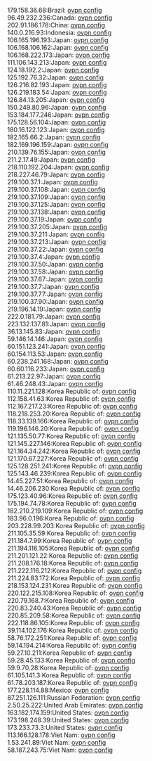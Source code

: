 179.158.36.68:Brazil: [ovpn config](vpn/179_158_36_68.ovpn)  
96.49.232.236:Canada: [ovpn config](vpn/96_49_232_236.ovpn)  
202.91.186.178:China: [ovpn config](vpn/202_91_186_178.ovpn)  
140.0.216.93:Indonesia: [ovpn config](vpn/140_0_216_93.ovpn)  
106.165.196.193:Japan: [ovpn config](vpn/106_165_196_193.ovpn)  
106.168.106.162:Japan: [ovpn config](vpn/106_168_106_162.ovpn)  
106.168.222.173:Japan: [ovpn config](vpn/106_168_222_173.ovpn)  
111.106.143.213:Japan: [ovpn config](vpn/111_106_143_213.ovpn)  
124.18.192.2:Japan: [ovpn config](vpn/124_18_192_2.ovpn)  
125.192.76.32:Japan: [ovpn config](vpn/125_192_76_32.ovpn)  
126.216.82.193:Japan: [ovpn config](vpn/126_216_82_193.ovpn)  
126.219.183.54:Japan: [ovpn config](vpn/126_219_183_54.ovpn)  
126.84.13.205:Japan: [ovpn config](vpn/126_84_13_205.ovpn)  
150.249.80.96:Japan: [ovpn config](vpn/150_249_80_96.ovpn)  
153.184.177.246:Japan: [ovpn config](vpn/153_184_177_246.ovpn)  
175.128.56.104:Japan: [ovpn config](vpn/175_128_56_104.ovpn)  
180.16.122.123:Japan: [ovpn config](vpn/180_16_122_123.ovpn)  
182.165.66.2:Japan: [ovpn config](vpn/182_165_66_2.ovpn)  
182.169.196.159:Japan: [ovpn config](vpn/182_169_196_159.ovpn)  
210.139.76.155:Japan: [ovpn config](vpn/210_139_76_155.ovpn)  
211.2.17.49:Japan: [ovpn config](vpn/211_2_17_49.ovpn)  
218.110.192.204:Japan: [ovpn config](vpn/218_110_192_204.ovpn)  
218.227.46.79:Japan: [ovpn config](vpn/218_227_46_79.ovpn)  
219.100.37.1:Japan: [ovpn config](vpn/219_100_37_1.ovpn)  
219.100.37.108:Japan: [ovpn config](vpn/219_100_37_108.ovpn)  
219.100.37.109:Japan: [ovpn config](vpn/219_100_37_109.ovpn)  
219.100.37.125:Japan: [ovpn config](vpn/219_100_37_125.ovpn)  
219.100.37.138:Japan: [ovpn config](vpn/219_100_37_138.ovpn)  
219.100.37.19:Japan: [ovpn config](vpn/219_100_37_19.ovpn)  
219.100.37.205:Japan: [ovpn config](vpn/219_100_37_205.ovpn)  
219.100.37.211:Japan: [ovpn config](vpn/219_100_37_211.ovpn)  
219.100.37.213:Japan: [ovpn config](vpn/219_100_37_213.ovpn)  
219.100.37.22:Japan: [ovpn config](vpn/219_100_37_22.ovpn)  
219.100.37.4:Japan: [ovpn config](vpn/219_100_37_4.ovpn)  
219.100.37.50:Japan: [ovpn config](vpn/219_100_37_50.ovpn)  
219.100.37.58:Japan: [ovpn config](vpn/219_100_37_58.ovpn)  
219.100.37.67:Japan: [ovpn config](vpn/219_100_37_67.ovpn)  
219.100.37.7:Japan: [ovpn config](vpn/219_100_37_7.ovpn)  
219.100.37.77:Japan: [ovpn config](vpn/219_100_37_77.ovpn)  
219.100.37.90:Japan: [ovpn config](vpn/219_100_37_90.ovpn)  
219.196.14.19:Japan: [ovpn config](vpn/219_196_14_19.ovpn)  
222.0.181.79:Japan: [ovpn config](vpn/222_0_181_79.ovpn)  
223.132.137.81:Japan: [ovpn config](vpn/223_132_137_81.ovpn)  
36.13.145.83:Japan: [ovpn config](vpn/36_13_145_83.ovpn)  
59.146.14.146:Japan: [ovpn config](vpn/59_146_14_146.ovpn)  
60.151.123.241:Japan: [ovpn config](vpn/60_151_123_241.ovpn)  
60.154.113.53:Japan: [ovpn config](vpn/60_154_113_53.ovpn)  
60.238.241.168:Japan: [ovpn config](vpn/60_238_241_168.ovpn)  
60.60.116.233:Japan: [ovpn config](vpn/60_60_116_233.ovpn)  
61.213.22.97:Japan: [ovpn config](vpn/61_213_22_97.ovpn)  
61.46.248.43:Japan: [ovpn config](vpn/61_46_248_43.ovpn)  
110.11.221.128:Korea Republic of: [ovpn config](vpn/110_11_221_128.ovpn)  
112.158.41.63:Korea Republic of: [ovpn config](vpn/112_158_41_63.ovpn)  
112.167.217.23:Korea Republic of: [ovpn config](vpn/112_167_217_23.ovpn)  
118.218.253.20:Korea Republic of: [ovpn config](vpn/118_218_253_20.ovpn)  
118.33.139.166:Korea Republic of: [ovpn config](vpn/118_33_139_166.ovpn)  
119.196.146.20:Korea Republic of: [ovpn config](vpn/119_196_146_20.ovpn)  
121.135.50.77:Korea Republic of: [ovpn config](vpn/121_135_50_77.ovpn)  
121.145.227.146:Korea Republic of: [ovpn config](vpn/121_145_227_146.ovpn)  
121.164.34.242:Korea Republic of: [ovpn config](vpn/121_164_34_242.ovpn)  
121.170.67.227:Korea Republic of: [ovpn config](vpn/121_170_67_227.ovpn)  
125.128.251.241:Korea Republic of: [ovpn config](vpn/125_128_251_241.ovpn)  
125.143.46.239:Korea Republic of: [ovpn config](vpn/125_143_46_239.ovpn)  
14.45.227.51:Korea Republic of: [ovpn config](vpn/14_45_227_51.ovpn)  
14.46.206.230:Korea Republic of: [ovpn config](vpn/14_46_206_230.ovpn)  
175.123.40.96:Korea Republic of: [ovpn config](vpn/175_123_40_96.ovpn)  
175.194.74.78:Korea Republic of: [ovpn config](vpn/175_194_74_78.ovpn)  
182.210.219.109:Korea Republic of: [ovpn config](vpn/182_210_219_109.ovpn)  
183.96.0.196:Korea Republic of: [ovpn config](vpn/183_96_0_196.ovpn)  
203.228.99.203:Korea Republic of: [ovpn config](vpn/203_228_99_203.ovpn)  
211.105.35.59:Korea Republic of: [ovpn config](vpn/211_105_35_59.ovpn)  
211.184.7.99:Korea Republic of: [ovpn config](vpn/211_184_7_99.ovpn)  
211.194.116.105:Korea Republic of: [ovpn config](vpn/211_194_116_105.ovpn)  
211.201.121.22:Korea Republic of: [ovpn config](vpn/211_201_121_22.ovpn)  
211.208.176.18:Korea Republic of: [ovpn config](vpn/211_208_176_18.ovpn)  
211.222.116.212:Korea Republic of: [ovpn config](vpn/211_222_116_212.ovpn)  
211.224.83.172:Korea Republic of: [ovpn config](vpn/211_224_83_172.ovpn)  
218.153.124.231:Korea Republic of: [ovpn config](vpn/218_153_124_231.ovpn)  
220.122.215.108:Korea Republic of: [ovpn config](vpn/220_122_215_108.ovpn)  
220.79.168.7:Korea Republic of: [ovpn config](vpn/220_79_168_7.ovpn)  
220.83.240.43:Korea Republic of: [ovpn config](vpn/220_83_240_43.ovpn)  
220.85.209.58:Korea Republic of: [ovpn config](vpn/220_85_209_58.ovpn)  
222.118.86.105:Korea Republic of: [ovpn config](vpn/222_118_86_105.ovpn)  
39.114.102.176:Korea Republic of: [ovpn config](vpn/39_114_102_176.ovpn)  
58.76.172.251:Korea Republic of: [ovpn config](vpn/58_76_172_251.ovpn)  
59.14.194.214:Korea Republic of: [ovpn config](vpn/59_14_194_214.ovpn)  
59.27.10.211:Korea Republic of: [ovpn config](vpn/59_27_10_211.ovpn)  
59.28.45.133:Korea Republic of: [ovpn config](vpn/59_28_45_133.ovpn)  
59.9.70.28:Korea Republic of: [ovpn config](vpn/59_9_70_28.ovpn)  
61.105.141.3:Korea Republic of: [ovpn config](vpn/61_105_141_3.ovpn)  
61.78.203.187:Korea Republic of: [ovpn config](vpn/61_78_203_187.ovpn)  
177.228.114.88:Mexico: [ovpn config](vpn/177_228_114_88.ovpn)  
87.251.126.111:Russian Federation: [ovpn config](vpn/87_251_126_111.ovpn)  
2.50.25.222:United Arab Emirates: [ovpn config](vpn/2_50_25_222.ovpn)  
163.182.174.159:United States: [ovpn config](vpn/163_182_174_159.ovpn)  
173.198.248.39:United States: [ovpn config](vpn/173_198_248_39.ovpn)  
173.233.73.3:United States: [ovpn config](vpn/173_233_73_3.ovpn)  
113.166.128.178:Viet Nam: [ovpn config](vpn/113_166_128_178.ovpn)  
1.53.241.89:Viet Nam: [ovpn config](vpn/1_53_241_89.ovpn)  
58.187.243.75:Viet Nam: [ovpn config](vpn/58_187_243_75.ovpn)  
